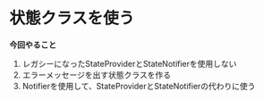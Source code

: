 # 状態クラスを使う

**今回やること**
1. レガシーになったStateProviderとStateNotifierを使用しない
2. エラーメッセージを出す状態クラスを作る
3. Notifierを使用して、StateProviderとStateNotifierの代わりに使う
